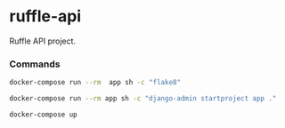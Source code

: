 # ruffle-api
Ruffle API project.

### Commands

```bash
docker-compose run --rm  app sh -c "flake8"

docker-compose run --rm app sh -c "django-admin startproject app ."

docker-compose up
```